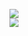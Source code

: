 [![](https://img.shields.io/badge/Made%20With-Github%20Spray-lightgrey.svg?style=for-the-badge&logo=github)](https://github.com/Annihil/github-spray#27516)  
[![](https://i.imgur.com/2DrTn0Z.gif)](https://github.com/Annihil/github-spray)